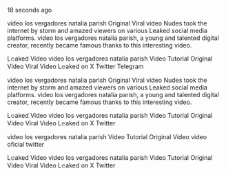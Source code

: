 18 seconds ago

video los vergadores natalia parish Original Viral video Nudes took the internet by storm and amazed viewers on various Leaked social media platforms. video los vergadores natalia parish, a young and talented digital creator, recently became famous thanks to this interesting video.

L𝚎aked Video video los vergadores natalia parish Video Tutorial Original Video Viral Video L𝚎aked on X Twitter Telegram

video los vergadores natalia parish Original Viral video Nudes took the internet by storm and amazed viewers on various Leaked social media platforms. video los vergadores natalia parish, a young and talented digital creator, recently became famous thanks to this interesting video.

L𝚎aked Video video los vergadores natalia parish Video Tutorial Original Video Viral Video L𝚎aked on X Twitter

video los vergadores natalia parish Video Tutorial Original Video video oficial twitter

L𝚎aked Video video los vergadores natalia parish Video Tutorial Original Video Viral Video L𝚎aked on X Twitter

